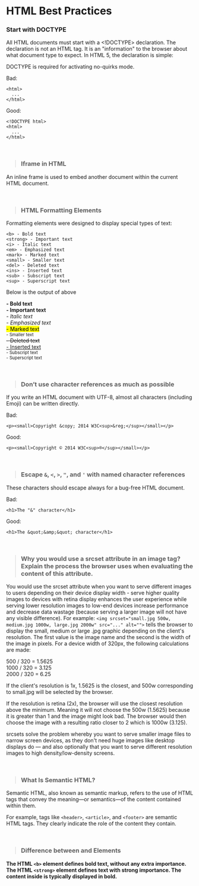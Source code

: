 # HTML Best Practices

### Start with DOCTYPE
All HTML documents must start with a <!DOCTYPE> declaration. The declaration is not an HTML tag. It is an "information" to the browser about what document type to expect. In HTML 5, the declaration is simple: <!DOCTYPE html>

DOCTYPE is required for activating no-quirks mode.

Bad:

    <html>
      ...
    </html>

Good:

    <!DOCTYPE html>
    <html>
      ...
    </html>


<br>


> ### Iframe in HTML

An inline frame is used to embed another document within the current HTML document.


<br>


> ### HTML Formatting Elements 

Formatting elements were designed to display special types of text:
```
<b> - Bold text
<strong> - Important text
<i> - Italic text
<em> - Emphasized text
<mark> - Marked text
<small> - Smaller text
<del> - Deleted text
<ins> - Inserted text
<sub> - Subscript text
<sup> - Superscript text
```

Below is the output of above


<b> - Bold text</b>\
<strong> - Important text</strong>\
<i> - Italic text</i>\
<em> - Emphasized text</em>\
<mark> - Marked text</mark>\
<small> - Smaller text</small>\
<del> - Deleted text</del>\
<ins> - Inserted text</ins>\
<sub> - Subscript text</sub>\
<sup> - Superscript text</sup>


<br>


> ### Don’t use character references as much as possible

If you write an HTML document with UTF-8, almost all characters (including Emoji) can be written directly.

Bad:

    <p><small>Copyright &copy; 2014 W3C<sup>&reg;</sup></small></p>

Good:

    <p><small>Copyright © 2014 W3C<sup>®</sup></small></p>
    


<br>


> ### Escape `&`, `<`, `>`, `"`, and `'` with named character references

These characters should escape always for a bug-free HTML document.

Bad:

    <h1>The "&" character</h1>

Good:

    <h1>The &quot;&amp;&quot; character</h1>

<br>


> ### Why you would use a srcset attribute in an image tag? Explain the process the browser uses when evaluating the content of this attribute.

You would use the srcset attribute when you want to serve different images to users depending on their device display width - serve higher quality images to devices with retina display enhances the user experience while serving lower resolution images to low-end devices increase performance and decrease data wastage (because serving a larger image will not have any visible difference). For example: ```<img srcset="small.jpg 500w, medium.jpg 1000w, large.jpg 2000w" src="..." alt="">``` tells the browser to display the small, medium or large .jpg graphic depending on the client's resolution. The first value is the image name and the second is the width of the image in pixels. For a device width of 320px, the following calculations are made:

500 / 320 = 1.5625\
1000 / 320 = 3.125\
2000 / 320 = 6.25

If the client's resolution is 1x, 1.5625 is the closest, and 500w corresponding to small.jpg will be selected by the browser.

If the resolution is retina (2x), the browser will use the closest resolution above the minimum. Meaning it will not choose the 500w (1.5625) because it is greater than 1 and the image might look bad. The browser would then choose the image with a resulting ratio closer to 2 which is 1000w (3.125).

srcsets solve the problem whereby you want to serve smaller image files to narrow screen devices, as they don't need huge images like desktop displays do — and also optionally that you want to serve different resolution images to high density/low-density screens.

<br>


> ### What Is Semantic HTML?
Semantic HTML, also known as semantic markup, refers to the use of HTML tags that convey the meaning—or semantics—of the content contained within them.

For example, tags like `<header>`, `<article>`, and `<footer>` are semantic HTML tags. They clearly indicate the role of the content they contain.

<br>


> ### Difference between <b> and <strong> Elements

The HTML `<b>` element defines bold text, without any extra importance. The HTML `<strong>` element defines text with strong importance. The content inside is typically displayed in bold.
